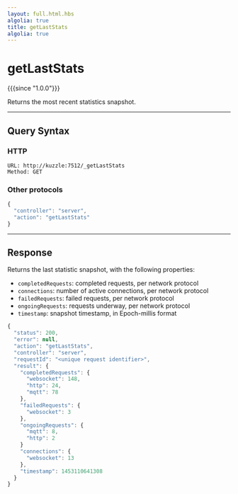 ```yaml
---
layout: full.html.hbs
algolia: true
title: getLastStats
algolia: true
---
```


# getLastStats

{{{since "1.0.0"}}}

Returns the most recent statistics snapshot.

---

## Query Syntax

### HTTP

```http
URL: http://kuzzle:7512/_getLastStats
Method: GET
```

### Other protocols

```js
{
  "controller": "server",
  "action": "getLastStats"
}
```

---

## Response

Returns the last statistic snapshot, with the following properties:

* `completedRequests`: completed requests, per network protocol
* `connections`: number of active connections, per network protocol
* `failedRequests`: failed requests, per network protocol
* `ongoingRequests`: requests underway, per network protocol
* `timestamp`: snapshot timestamp, in Epoch-millis format

```javascript
{
  "status": 200,                     
  "error": null,                     
  "action": "getLastStats",
  "controller": "server",
  "requestId": "<unique request identifier>",
  "result": {
    "completedRequests": {
      "websocket": 148,
      "http": 24,
      "mqtt": 78
    },
    "failedRequests": {
      "websocket": 3
    },
    "ongoingRequests": {
      "mqtt": 8,
      "http": 2
    }
    "connections": {
      "websocket": 13
    },
    "timestamp": 1453110641308
  }
}
```
